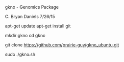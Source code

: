 gkno - Genomics Package

C. Bryan Daniels
7/26/15

apt-get update
apt-get install git

mkdir gkno
cd gkno

git clone https://github.com/prairie-guy/gkno_ubuntu.git

sudo ./gkno.sh




